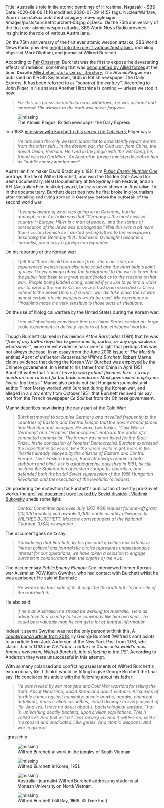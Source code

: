 Title: Australia's role in the atomic bombings of Hiroshima, Nagasaki - SBS
Date: 2020-08-06 11:16
modified: 2020-08-29 14:52
tags: NuclearWarfare, Journalism
status: published
category: news
ogImage: /images/posts/burchett/burchett-03.jpg
ogDesc: On the 75th anniversary of the first ever atomic weapon attacks, SBS World News Radio provides insight into the role of various Australians.

<!-- PELICAN_BEGIN_SUMMARY -->

On the 75th anniversary of the first ever atomic weapon attacks, SBS World News Radio provided [insight into the role of various Australians](https://www.sbs.com.au/news/audiotrack/remembering-australias-roles-atomic-bombings-hiroshima-nagasaki), including physicist Mark Oliphant, and journalist Wilfred Burchett.

<!-- PELICAN_END_SUMMARY -->

According to [Fair Observer](https://www.fairobserver.com/region/north_america/wilfred-burchett-atomic-plague-99732/), Burchett was the first to expose the devastating effects of radiation, something that was [being denied by Allied forces](https://www.nytimes.com/1945/09/13/archives/no-radioactivity-in-hiroshima-ruin-what-our-superfortresses-did-to.html) at the time. Despite [Allied attempts to censor the story](https://consortiumnews.com/2020/08/04/atomic-bombings-at-75-hiroshima-cover-up-how-timesman-won-a-pulitzer-while-on-war-dept-payroll/), *The Atomic Plague* was published on the 5th September, 1945 in British newspaper The Daily Express. It has been referred to as *"scoop of the century"*. According to John Pilger in his analysis [Another Hiroshima is coming — unless we stop it now:](http://asiapacificreport.nz/2020/08/05/john-pilger-another-hiroshima-is-coming-unless-we-stop-it-now/)

>*For this, his press accreditation was withdrawn, he was pilloried and smeared. His witness to the truth was never forgiven.*

<figure class="image">
	<img src='/images/posts/burchett/atomicPlague.jpg' alt='missing' />
	<figcaption>
		The Atomic Plague: British newspaper the Daily Express
	</figcaption>
</figure>

In a 1983 [interview with Burchett in his series *The Outsiders*](http://johnpilger.com/videos/the-outsiders-wilfred-burchett), Pilger says:

>*He has been the only western journalist to consistently report events from the other side.. in the Korean war, the Cold war, from China, the Soviet Union, Vietnam. He lived in the jungle with the Viet Cong, his friend was Ho Chi Minh.. An Australian foreign minister described him as "public enemy number one".*

Australian film maker David Bradbury's 1981 film [*Public Enemy Number One*](https://archive.org/details/publicenemyno1/publicenemyno1reel1.mov) portrays the life of Wilfred Burchett, and won the Golden Gate Award for Best Documentary, Best Documentary at the Sydney Film Festival, and an AFI (Australian Film Institute) award, but was never shown on Australian TV. In the documentary, Burchett describes how he first broke into journalism after travelling and living abroad in Germany before the outbreak of the second world war:

>*I became aware of what was going on in Germany, but the atmosphere in Australia was that "Germany is the most civilised country in Europe, Hitler is a man of peace.. and the stories of persecution of the Jews was propaganda." Well this was a bit more than I could stomach so I started writing letters to the newspapers describing the Germany that I had seen. Overnight I became a journalist, practically a foreign correspondent.*

On his reporting of the Korean war:

>*I felt that there should be a voice from.. the other side, an experienced western journalist who could give the other side's point of view. I knew enough about the background to the war to know that the public had been to a great extent fooled as to the reasons to that war.. People being kidded along, conned if you like to go into a wider war to extend the war to China, once it had been extended to China extend to the Soviet Union.. If a wider war did take place then it was almost certain atomic weapons would be used. My experience in Hiroshima made me very sensitive to those sorts of situations.*

On the use of biological warfare by the United States during the Korean war:

>*I am still absolutely convinced that the United States carried out large scale experiments in delivery systems of bacteriological warfare.*

Though Burchett claimed in his memoir *At the Barricades* (1981) that he was *"free of any built-in loyalties to governments, parties, or any organizations whatsoever"*, more recent evidence has come to light that perhaps this was not always the case. In an essay from the June 2008 issue of *The Monthly* entitled [*Agent of Influence: Reassessing Wilfred Burchett*](https://www.themonthly.com.au/monthly-essays-robert-manne-agent-influence-reassessing-wilfred-burchett-1015#mtr), Robert Manne claims evidence that during the Korean War Burchett was employed by the Chinese government. In a letter to his father from China in April 1951 Burchett writes that *"I don't have to worry about finances here.. Luxury needs are not catered for but basic needs are. Most government employees live on that basis."* Manne also points out that Hungarian journalist and author Timor Meray worked with Burchett during the Korean war, and alleged in a diary entry from October 1951, that Burchett recieved his pay not from the French newspaper *Ce Soir* but from the Chinese government.

Manne describes how during the early part of the Cold War:

>*Burchett moved to occupied Germany and travelled frequently to the countries of Eastern and Central Europe that the Soviet armed forces had liberated and occupied. He wrote two books, "Cold War in Germany" and "Peoples' Democracies". Both are the works of a committed communist. The former was short-listed for the Stalin Prize.. In the conclusion of Peoples' Democracies Burchett expressed the hope that in 20 years' time the whole world might share in the liberties already enjoyed by the citizens of Eastern and Central Europe.. Over Eastern Europe, Burchett always remained both stubborn and blind. In his autobiography, published in 1981, he still mistook the Stalinisation of Eastern Europe for liberation, and defended both the brutal Soviet suppression of the 1956 Hungarian Revolution and the execution of the revolution's leaders.*

On pondering the motivation for Burchett's publication of overtly pro-Soviet works, the [archival document trove leaked by Soviet dissident Vladimir Bukovsky](https://bukovsky-archive.com/2017/04/23/25-october-1957-st-52128/) sheds some light:

>*Central Committee approves July 1957 KGB request for one-off grant (20,000 roubles) and awards 3,000 rouble monthly allowance to WILFRED BURCHETT, Moscow correspondent of the National Guardian (USA) newspaper.*

The document goes on to say:

>*Considering that Burchett, by his personal qualities and extensive links in political and journalistic circles represents unquestionable interest for our operations, we have taken a decision to engage Burchett in collaboration with the organs of the KGB.*

The documentary *Public Enemy Number One* interviewed former Korean war Australian POW Keith Gwyther, who had contact with Burchett whilst he was a prisoner. He said of Burchett:

>*He wrote only their side of it.. it might be the truth but it's one side of the truth isn't it.*

He also said:

>*If he's an Australian he should be working for Australia.. He's an advantage to a country to have somebody like him overseas.. he could be a valuable man he can get a lot of truthful information.*

Indeed it seems Gwyther was not the only person to think this. A [*counterpunch* article from 2018](https://www.counterpunch.org/2018/01/19/how-the-cia-tried-to-bribe-wilfred-burchett/), by George Burchett (Wilfred's son) points to an article from Jack Anderson of the New York Post from 1976, who claims that in 1953 the CIA "*tried to bribe the Communist world's most famous newsman, Wilfred Burchett, into defecting to the US*". According to Anderson they were unsuccessful in this attempt.

With so many polarised and conflicting assessments of Wilfred Burchett's extraordinary life, I think it would be fitting to give George Burchett the final say. He concludes his article with the following about his father:

>*He was reviled by war mongers and Cold War warriors for telling the truth. About Hiroshima, about Korea and about Vietnam. All scenes of terrible crimes against humanity: atomic bombs, napalm, chemical defoliants, mass civilian casualties, untold damage to every aspect of life. And yes, I have no doubt about it, bacteriological warfare. That is, unleashing deadly bacteria, upon civilian populations. This is called evil. And that evil still lives among us. And it will live on, until it is exposed and eradicated. Like germs. And atomic weapons. And war in general.*

-grasschip

<figure class="image">
	<img src='/images/posts/burchett/burchett-01.jpg' alt='missing' />
	<figcaption>
		Wilfred Burchett at work in the jungles of South Vietnam
	</figcaption>
</figure>

<figure class="image">
	<img src='/images/posts/burchett/burchett-03.jpg' alt='missing' />
	<figcaption>
		Wilfred Burchett in Korea, 1951.
	</figcaption>
</figure>

<figure class="image">
	<img src='/images/posts/burchett/burchett-04.jpg' alt='missing' />
	<figcaption>
		Australian journalist Wilfred Burchett addressing students at Monash University on North Vietnam.
	</figcaption>
</figure>

<figure class="image">
	<img src='/images/posts/burchett/burchett-05.jpg' alt='missing' />
	<figcaption>
		Wilfred Burchett (Bill Ray, 1968, © Time Inc.)
	</figcaption>
</figure>
